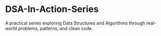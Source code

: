 # DSA-In-Action-Series
A practical series exploring Data Structures and Algorithms through real-world problems, patterns, and clean code.

